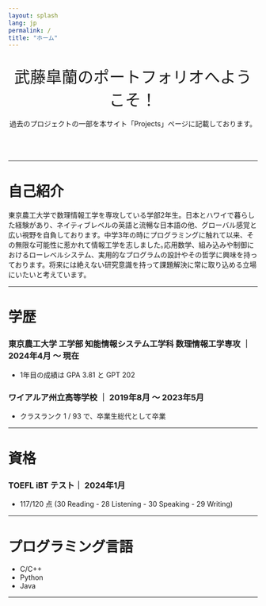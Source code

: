 ```yaml
---
layout: splash
lang: jp
permalink: /
title: "ホーム"
---
```


<br>
<div style="text-align: center;">
    <font size="6">武藤皐蘭のポートフォリオへようこそ！</font>
</div>
<br>
<div style="text-align: center;">
    過去のプロジェクトの一部を本サイト「Projects」ページに記載しております。
</div>
<br><br><br>

---
# 自己紹介
東京農工大学で数理情報工学を専攻している学部2年生。日本とハワイで暮らした経験があり、ネイティブレベルの英語と流暢な日本語の他、グローバル感覚と広い視野を自負しております。中学3年の時にプログラミングに触れて以来、その無限な可能性に惹かれて情報工学を志しました｡応用数学、組み込みや制御におけるローレベルシステム、実用的なプログラムの設計やその哲学に興味を持っております。将来には絶えない研究意識を持って課題解決に常に取り込める立場にいたいと考えています。

---
# 学歴
### 東京農工大学 工学部 知能情報システム工学科 数理情報工学専攻 ｜ 2024年4月 〜 現在 

- 1年目の成績は GPA 3.81 と GPT 202

### ワイアルア州立高等学校 ｜ 2019年8月 〜 2023年5月  

- クラスランク 1 / 93 で、卒業生総代として卒業  

---

# 資格

### TOEFL iBT テスト｜ 2024年1月

- 117/120 点  (30 Reading - 28 Listening - 30 Speaking - 29 Writing)  

---
# プログラミング言語

- C/C++
- Python
- Java

---